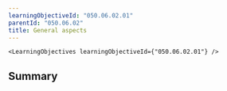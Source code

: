 ```yaml
---
learningObjectiveId: "050.06.02.01"
parentId: "050.06.02"
title: General aspects
---
```


```tsx eval
<LearningObjectives learningObjectiveId={"050.06.02.01"} />
```

## Summary

